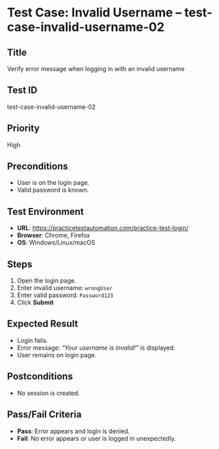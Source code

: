 # Test Case: Invalid Username – test-case-invalid-username-02

## Title
Verify error message when logging in with an invalid username

## Test ID
test-case-invalid-username-02

## Priority
High

## Preconditions
- User is on the login page.
- Valid password is known.

## Test Environment
- **URL**: https://practicetestautomation.com/practice-test-login/
- **Browser**: Chrome, Firefox
- **OS**: Windows/Linux/macOS

## Steps
1. Open the login page.
2. Enter invalid username: `wrongUser`
3. Enter valid password: `Password123`
4. Click **Submit**

## Expected Result
- Login fails.
- Error message: _“Your username is invalid!”_ is displayed.
- User remains on login page.

## Postconditions
- No session is created.

## Pass/Fail Criteria
- **Pass**: Error appears and login is denied.
- **Fail**: No error appears or user is logged in unexpectedly.
